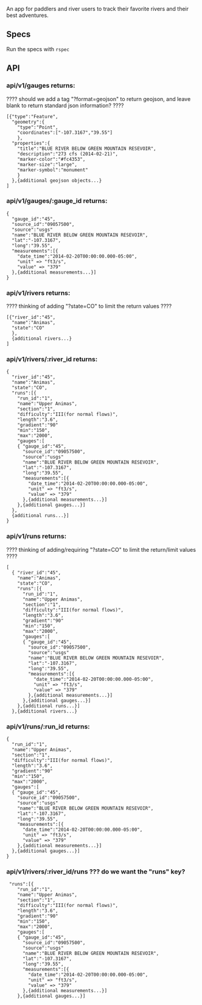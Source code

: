 An app for paddlers and river users to track their favorite rivers and their
best adventures.

## Specs
Run the specs with `rspec`

## API

### api/v1/gauges returns:
????  should we add a tag "?format=geojson" to return geojson, and leave blank to return standard json information? ????

    [{"type":"Feature",
      "geometry":{
        "type":"Point",
        "coordinates":["-107.3167","39.55"]
        },
      "properties":{
        "title":"BLUE RIVER BELOW GREEN MOUNTAIN RESEVOIR",
        "description":"273 cfs (2014-02-21)",
        "marker-color":"#fc4353",
        "marker-size":"large",
        "marker-symbol":"monument"
        }
      },{additional geojson objects...}
    ]

### api/v1/gauges/:gauge_id returns:

    {
      "gauge_id":"45",
      "source_id":"09057500",
      "source":"usgs"
      "name":"BLUE RIVER BELOW GREEN MOUNTAIN RESEVOIR",
      "lat":"-107.3167",
      "long":"39.55",
      "measurements":[{
        "date_time":"2014-02-20T00:00:00.000-05:00",
        "unit" => "ft3/s",
        "value" => "379"
      },{additional measurements...}]
    }

### api/v1/rivers returns:
???? thinking of adding "?state=CO" to limit the return values ????

    [{"river_id":"45",
      "name":"Animas",
      "state":"CO"
      },
      {additional rivers...}
    ]

### api/v1/rivers/:river_id returns:

    {
      "river_id":"45",
      "name":"Animas",
      "state":"CO",
      "runs":[{
        "run_id":"1",
        "name":"Upper Animas",
        "section":"1",
        "difficulty":"III(for normal flows)",
        "length":"3.6",
        "gradient":"90"
        "min":"150",
        "max":"2000",
        "gauges":[
        { "gauge_id":"45",
          "source_id":"09057500",
          "source":"usgs"
          "name":"BLUE RIVER BELOW GREEN MOUNTAIN RESEVOIR",
          "lat":"-107.3167",
          "long":"39.55",
          "measurements":[{
            "date_time":"2014-02-20T00:00:00.000-05:00",
            "unit" => "ft3/s",
            "value" => "379"
          },{additional measurements...}]
        },{additional gauges...}]
      },
      {additional runs...}]
    }

### api/v1/runs returns:
???? thinking of adding/requiring "?state=CO" to limit the return/limit values ????

    [
      { "river_id":"45",
        "name":"Animas",
        "state":"CO",
        "runs":[{
          "run_id":"1",
          "name":"Upper Animas",
          "section":"1",
          "difficulty":"III(for normal flows)",
          "length":"3.6",
          "gradient":"90"
          "min":"150",
          "max":"2000",
          "gauges":[
          { "gauge_id":"45",
            "source_id":"09057500",
            "source":"usgs"
            "name":"BLUE RIVER BELOW GREEN MOUNTAIN RESEVOIR",
            "lat":"-107.3167",
            "long":"39.55",
            "measurements":[{
              "date_time":"2014-02-20T00:00:00.000-05:00",
              "unit" => "ft3/s",
              "value" => "379"
            },{additional measurements...}]
          },{additional gauges...}]
        },{additional runs...}]
      },{additional rivers...}

### api/v1/runs/:run_id returns:

    {
      "run_id":"1",
      "name":"Upper Animas",
      "section":"1",
      "difficulty":"III(for normal flows)",
      "length":"3.6",
      "gradient":"90"
      "min":"150",
      "max":"2000",
      "gauges":[
      { "gauge_id":"45",
        "source_id":"09057500",
        "source":"usgs"
        "name":"BLUE RIVER BELOW GREEN MOUNTAIN RESEVOIR",
        "lat":"-107.3167",
        "long":"39.55",
        "measurements":[{
          "date_time":"2014-02-20T00:00:00.000-05:00",
          "unit" => "ft3/s",
          "value" => "379"
        },{additional measurements...}]
      },{additional gauges...}]
    }

### api/v1/rivers/:river_id/runs  ??? do we want the "runs" key?

```
 "runs":[{
    "run_id":"1",
    "name":"Upper Animas",
    "section":"1",
    "difficulty":"III(for normal flows)",
    "length":"3.6",
    "gradient":"90"
    "min":"150",
    "max":"2000",
    "gauges":[
    { "gauge_id":"45",
      "source_id":"09057500",
      "source":"usgs"
      "name":"BLUE RIVER BELOW GREEN MOUNTAIN RESEVOIR",
      "lat":"-107.3167",
      "long":"39.55",
      "measurements":[{
        "date_time":"2014-02-20T00:00:00.000-05:00",
        "unit" => "ft3/s",
        "value" => "379"
      },{additional measurements...}]
    },{additional gauges...}]
```
